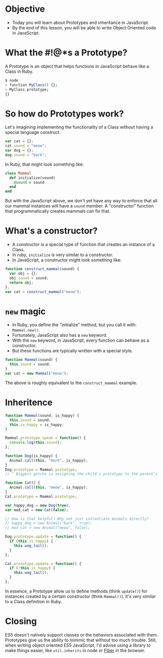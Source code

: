 # Objective
* Today you will learn about Prototypes and inheritance in JavaScript.
* By the end of this lesson, you will be able to write Object Oriented code in JavaScript.

# What the #!@*s a Prototype?
A Prototype is an object that helps functions in JavaScript behave like a Class in Ruby.

```bash
$ node
> function MyClass() {};
> MyClass.prototype;
{}
```

# So how do Prototypes work?
Let's imagining implementing the functionality of a Class without having a special language construct.

```javascript
var cat = {};
cat.sound = "meow";
var dog = {};
dog.sound = "bark";
```

In Ruby, that might look something like:

```ruby
class Mammal
  def initialize(sound)
    @sound = sound
  end
end
```

But with the JavaScript above, we don't yet have any way to enforce that all our mammal instances will have a `sound` member. A "constructor" function that programmatically creates mammals can fix that.

# What's a constructor?
* A constructor is a special type of function that creates an instance of a Class.
* In ruby, `initialize` is very similar to a constructor.
* In JavaScript, a constructor might look something like:

```javascript
function construct_mammal(sound) {
  var obj = {};
  obj.sound = sound;
  return obj;
};
var cat = construct_mammal("meow");
```

# `new` magic
* In Ruby, you define the "initialize" method, but you call it with: `Mammal.new()`.
* Fortunately, JavaScript also has a `new` keyword.
* With the `new` keyword, in JavaScript, every function can behave as a constructor.
* But these functions are typically written with a special style.

```javascript
function Mammal(sound) {
  this.sound = sound;
}
var cat = new Mammal("meow");
```

The above is roughly equivalent to the `construct_mammal` example.

# Inheritence

```javascript
function Mammal(sound, is_happy) {
  this.sound = sound;
  this.is_happy = is_happy;
}

Mammal.prototype.speak = function() {
  console.log(this.sound);
};

function Dog(is_happy) {
  Animal.call(this, "bark", is_happy);
}
Dog.prototype = Mammal.prototype;
// ^ Biggest gotcha is assigning the child's prototype to the parent's prototype.

function Cat() {
  Animal.call(this, "meow", is_happy);
}
Cat.prototype = Mammal.prototype;

var happy_dog = new Dog(true);
var mad_cat = new Cat(false);

// How is that helpful? Why not just instantiate Animals directly?
// happy_dog = new Animal("bark", true);
// mad_cat = new Animal("meow", false);

Dog.prototype.update = function() {
  if (this.is_happy) {
    this.wag_tail();
  }
};

Cat.prototype.update = function() {
  if (!this.is_happy) {
    this.wag_tail();
  }
};
```

In essence, a Prototype allow us to define methods (think `update()`) for instances created by a certain constructor (think `Mammal()`). It's very similar to a Class definition in Ruby.

# Closing
ES5 doesn't natively support classes or the behaviors associated with them. Prototypes give us the ability to mimmic that without too much trouble. Still, when writing object oriented ES5 JavaScript, I'd advise using a library to make things easier, like `util.inherits` in node or [Fiber](https://github.com/linkedin/Fiber) in the browser.
